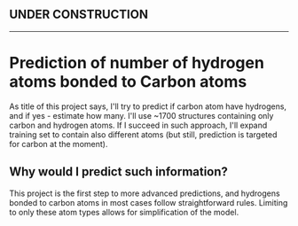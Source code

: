 ## UNDER CONSTRUCTION
_____
# Prediction of number of hydrogen atoms bonded to Carbon atoms

As title of this project says, I'll try to predict if carbon atom have hydrogens, and if yes - estimate how many. 
I'll use ~1700 structures containing only carbon and hydrogen atoms. If I succeed in such approach, I'll expand training set to contain also different atoms (but still, prediction is targeted for carbon at the moment).

## Why would I predict such information?

This project is the first step to more advanced predictions, and hydrogens bonded to carbon atoms in most cases follow straightforward rules. 
Limiting to only these atom types allows for simplification of the model.
